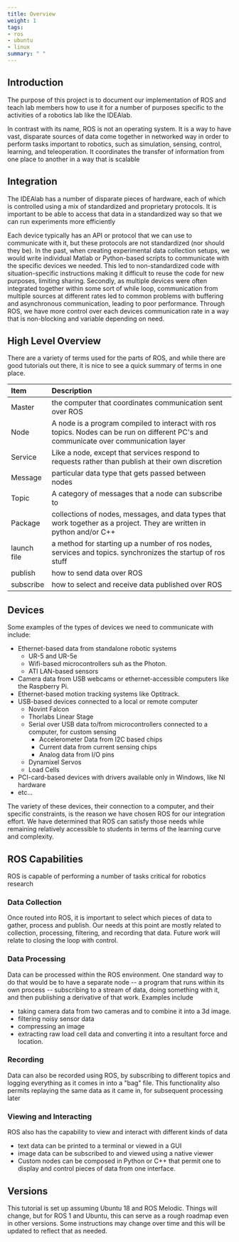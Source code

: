 ```yaml
---
title: Overview
weight: 1
tags:
- ros
- ubuntu
- linux
summary: " "
---
```


## Introduction

The purpose of this project is to document our implementation of ROS and teach lab members how to use it for a number of purposes specific to the activities of a robotics lab like the IDEAlab.

In contrast with its name, ROS is not an operating system.  It is a way to have vast, disparate sources of data come together in networked way in order to perform tasks important to robotics, such as simulation, sensing, control, learning, and teleoperation.  It coordinates the transfer of information from one place to another in a way that is scalable

## Integration

The IDEAlab has a number of disparate pieces of hardware, each of which is controlled using a mix of standardized and proprietary protocols.  It is important to be able to access that data in a standardized way so that we can run experiments more efficiently

Each device typically has an API or protocol that we can use to communicate with it, but these protocols are not standardized (nor should they be).  In the past, when creating experimental data collection setups, we would write individual Matlab or Python-based scripts to communicate with the specific devices we needed. This led to non-standardized code with situation-specific instructions making it difficult to reuse the code for new purposes, limiting sharing. Secondly, as multiple devices were often integrated together within some sort of while loop, communication from multiple sources at different rates led to common problems with buffering and asynchronous communication, leading to poor performance.  Through ROS, we have more control over each devices communication rate in a way that is non-blocking and variable depending on need.

## High Level Overview

There are a variety of terms used for the parts of ROS, and while there are good tutorials out there, it is nice to see a quick summary of terms in one place.

| Item        | Description                                                                                                                            |
|:------------|:---------------------------------------------------------------------------------------------------------------------------------------|
| Master      | the computer that coordinates communication sent over ROS                                                                              |
| Node        | A node is a program compiled to interact with ros topics.  Nodes can be run on different PC's and communicate over communication layer |
| Service     | Like a node, except that services respond to requests rather than publish at their own discretion                                      |
| Message     | particular data type that gets passed between nodes                                                                                    |
| Topic       | A category of messages that a node can subscribe to                                                                                    |
| Package     | collections of nodes, messages, and data types that work together as a project.  They are written in python and/or C++                 |
| launch file | a method for starting up a number of ros nodes, services and topics. synchronizes the startup of ros stuff                             |
| publish     | how to send data over ROS                                                                                                              |
| subscribe   | how to select and receive data published over ROS                                                                                      |

## Devices

Some examples of the types of devices we need to communicate with include:

* Ethernet-based data from standalone robotic systems
    * UR-5 and UR-5e
    * Wifi-based microcontrollers suh as the Photon.
    * ATI LAN-based sensors
* Camera data from USB webcams or ethernet-accessible computers like the Raspberry Pi.
* Ethernet-based motion tracking systems like Optitrack.
* USB-based devices connected to a local or remote computer
    * Novint Falcon
    * Thorlabs Linear Stage
    * Serial over USB data to/from microcontrollers connected to a computer, for custom sensing
        * Accelerometer Data from I2C based chips
        * Current data from current sensing chips
        * Analog data from I/O pins
    * Dynamixel Servos
    * Load Cells
* PCI-card-based devices with drivers available only in Windows, like NI hardware
* etc...

The variety of these devices, their connection to a computer, and their specific constraints, is the reason we have chosen ROS for our integration effort.  We have determined that ROS can satisfy those needs while remaining relatively accessible to students in terms of the learning curve and complexity.

## ROS Capabilities

ROS is capable of performing a number of tasks critical for robotics research

### Data Collection

Once routed into ROS, it is important to select which pieces of data to gather, process and publish.  Our needs at this point are mostly related to collection, processing, filtering, and recording that data.  Future work will relate to closing the loop with control.

### Data Processing

Data can be processed within the ROS environment.  One standard way to do that would be to have a separate node -- a program that runs within its own process -- subscribing to a stream of data, doing something with it, and then publishing a derivative of that work.  Examples include

* taking camera data from two cameras and to combine it into a 3d image.
* filtering noisy sensor data
* compressing an image
* extracting raw load cell data and converting it into a resultant force and location.

### Recording

Data can also be recorded using ROS, by subscribing to different topics and logging everything as it comes in into a "bag" file.  This functionality also permits replaying the same data as it came in, for subsequent processing later

### Viewing and Interacting

ROS also has the capability to view and interact with different kinds of data

* text data can be printed to a terminal or viewed in a GUI
* image data can be subscribed to and viewed using a native viewer
* Custom nodes can be composed in Python or C++ that permit one to display and control pieces of data from one interface.

## Versions

This tutorial is set up assuming Ubuntu 18 and ROS Melodic.  Things will change, but for ROS 1 and Ubuntu, this can serve as a rough roadmap even in other versions.  Some instructions may change over time and this will be updated to reflect that as needed.

